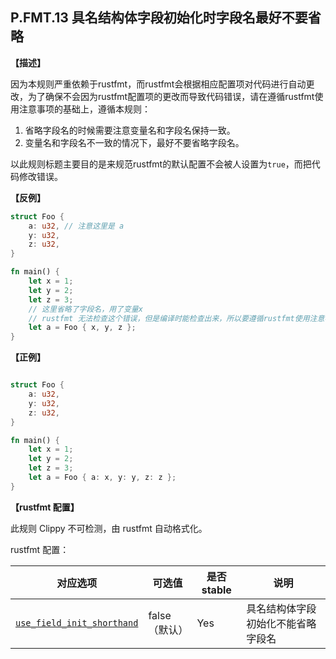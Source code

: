 ## P.FMT.13  具名结构体字段初始化时字段名最好不要省略

**【描述】**

因为本规则严重依赖于rustfmt，而rustfmt会根据相应配置项对代码进行自动更改，为了确保不会因为rustfmt配置项的更改而导致代码错误，请在遵循rustfmt使用注意事项的基础上，遵循本规则：

1. 省略字段名的时候需要注意变量名和字段名保持一致。
2. 变量名和字段名不一致的情况下，最好不要省略字段名。

以此规则标题主要目的是来规范rustfmt的默认配置不会被人设置为`true`，而把代码修改错误。


**【反例】**

```rust
struct Foo {
    a: u32, // 注意这里是 a
    y: u32,
    z: u32,
}

fn main() {
    let x = 1;
    let y = 2;
    let z = 3;
    // 这里省略了字段名，用了变量x
    // rustfmt 无法检查这个错误，但是编译时能检查出来，所以要遵循rustfmt使用注意事项就不会出问题
    let a = Foo { x, y, z };
}
```

**【正例】**

```rust

struct Foo {
    a: u32,
    y: u32,
    z: u32,
}

fn main() {
    let x = 1;
    let y = 2;
    let z = 3;
    let a = Foo { a: x, y: y, z: z };
}
```

**【rustfmt 配置】**

此规则 Clippy 不可检测，由 rustfmt 自动格式化。

rustfmt 配置：

| 对应选项 | 可选值 | 是否 stable | 说明 |
| ------ | ---- | ---- | ---- | 
| [`use_field_init_shorthand`](https://rust-lang.github.io/rustfmt/?#use_field_init_shorthand) | false（默认） | Yes |具名结构体字段初始化不能省略字段名|
